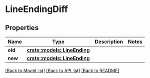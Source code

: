 # LineEndingDiff

## Properties

Name | Type | Description | Notes
------------ | ------------- | ------------- | -------------
**old** | [**crate::models::LineEnding**](LineEnding.md) |  | 
**new** | [**crate::models::LineEnding**](LineEnding.md) |  | 

[[Back to Model list]](../README.md#documentation-for-models) [[Back to API list]](../README.md#documentation-for-api-endpoints) [[Back to README]](../README.md)


